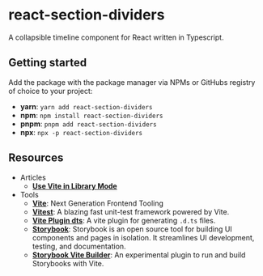 # react-section-dividers

A collapsible timeline component for React written in Typescript.

## Getting started

Add the package with the package manager via NPMs or GitHubs registry of choice to your project:

- **yarn**: `yarn add react-section-dividers`
- **npm**: `npm install react-section-dividers`
- **pnpm**: `pnpm add react-section-dividers`
- **npx**: `npx -p react-section-dividers`

## Resources

- Articles
  - [**Use Vite in Library Mode**](https://vitejs.dev/guide/build.html#library-mode)
- Tools
  - [**Vite**](https://vitejs.dev/): Next Generation Frontend Tooling
  - [**Vitest**](https://vitest.dev/): A blazing fast unit-test framework powered by Vite.
  - [**Vite Plugin dts**](https://github.com/qmhc/vite-plugin-dts): A vite plugin for generating `.d.ts` files.
  - [**Storybook**](https://storybook.js.org/): Storybook is an open source tool for building UI components and pages in isolation. It streamlines UI development, testing, and documentation.
  - [**Storybook Vite Builder**](https://github.com/eirslett/storybook-builder-vite): An experimental plugin to run and build Storybooks with Vite.
